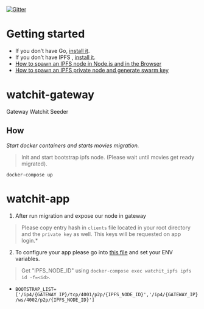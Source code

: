 [![Gitter](https://badges.gitter.im/watchit-app/community.svg)](https://gitter.im/watchit-app/community?utm_source=badge&utm_medium=badge&utm_campaign=pr-badge)

# Getting started
* If you don’t have Go, [install it](https://golang.org/doc/install).
* If you don’t have IPFS , [install it](https://github.com/ipfs/go-ipfs#install).
* [How to spawn an IPFS node in Node.js and in the Browser](https://mrh.io/2018-01-24-pushing-limits-ipfs-orbitdb/) 
* [How to spawn an IPFS private node and generate swarm key](https://mrh.io/ipfs-private-networks/) 



# watchit-gateway
Gateway Watchit Seeder

## How

*Start docker containers and starts movies migration.*
> Init and start bootstrap ipfs node. 
> (Please wait until movies get ready migrated).

`docker-compose up`

# watchit-app

1) After run migration and expose our node in gateway

> Please copy entry hash in `clients` file located in your root directory and the `private key` as well. This keys will be requested on app login.*

2) To configure your app please go into [this file](https://github.com/ZorrillosDev/watchit-desktop/blob/master/public/lib/settings/ipfs.js) and set your ENV variables.

> Get "IPFS_NODE_ID" using `docker-compose exec watchit_ipfs ipfs id -f=<id>`.
* `BOOTSTRAP_LIST=['/ip4/{GATEWAY_IP}/tcp/4001/p2p/{IPFS_NODE_ID}','/ip4/{GATEWAY_IP}/ws/4002/p2p/{IPFS_NODE_ID}']` 




